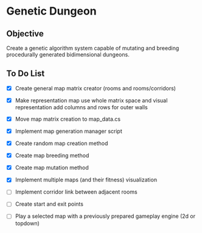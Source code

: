 # Genetic Dungeon

## Objective

Create a genetic algorithm system capable of mutating and breeding procedurally generated bidimensional dungeons.

## To Do List

- [x] Create general map matrix creator (rooms and rooms/corridors)
- [x] Make representation map use whole matrix space and visual representation add columns and rows for outer walls
- [x] Move map matrix creation to map_data.cs
- [x] Implement map generation manager script
- [x] Create random map creation method
- [x] Create map breeding method
- [x] Create map mutation method
- [x] Implement multiple maps (and their fitness) visualization
- [ ] Implement corridor link between adjacent rooms
- [ ] Create start and exit points
- [ ] Play a selected map with a previously prepared gameplay engine (2d or topdown)

